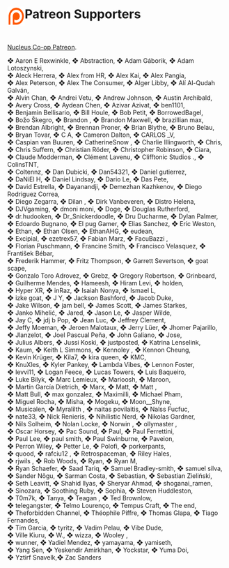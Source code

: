 
<div align="center">
    <img align="left" width="40" height="44" src="https://github.com/SplitScreen-Me/splitscreenme-patreon/blob/main/patreon-icon.png">
     <h1 align="left">Patreon Supporters</h1>  
  </br>
</div>

[Nucleus Co-op Patreon](https://www.patreon.com/c/nucleus_coop). 

<div>❖ Aaron E Rexwinkle, ❖ Abstraction, ❖ Adam Gáborik, ❖ Adam Lotoszynski,</div>
<div>❖ Aleck Herrera, ❖ Alex from HR, ❖ Alex Kai, ❖ Alex Pangia,</div>
<div>❖ Alex Peterson, ❖ Alex The Consumer, ❖ Alger Libby, ❖ Alí Al-Qudah Galván,</div>
<div>❖ Alvin Chan, ❖ Andrei Vetu, ❖ Andrew Johnson, ❖ Austin Archibald,</div>
<div>❖ Avery Cross, ❖ Aydean Chen, ❖ Azivar Azivat, ❖ ben1101,</div>
<div>❖ Benjamin Bellisario, ❖ Bill Houle, ❖ Bob Petit, ❖ BorrowedBagel,</div>
<div>❖ Božo Škegro, ❖ Brandon , ❖ Brandon Maxwell, ❖ brazillian max,</div>
<div>❖ Brendan Albright, ❖ Brennan Proner, ❖ Brian Blythe, ❖ Bruno Belau,</div>
<div>❖ Bryan Tovar, ❖ C A, ❖ Cameron Dalton, ❖ CARLOS _V,</div>
<div>❖ Caspian van Buuren, ❖ CatherineSnow , ❖ Charlie Illingworth, ❖ Chris,</div>
<div>❖ Chris Suffern, ❖ Christian Röder, ❖ Christopher Robinson, ❖ Ciara,</div>
<div>❖ Claude Modderman, ❖ Clément Lavenu, ❖ Clifftonic Studios ., ❖ ColinsTNT,</div>
<div>❖ Coltennz, ❖ Dan Dubicki, ❖ Dan54321, ❖ Daniel gutierrez,</div>
<div>❖ DaNiEl H, ❖ Daniel Lindsay, ❖ Dario Le, ❖ Das Pete,</div>
<div>❖ David Estrella, ❖ Dayanandji, ❖ Demezhan Kazhkenov, ❖ Diego Rodriguez Correa,</div>
<div>❖ Diego Zegarra, ❖ Dilan , ❖ Dirk Vanbeveren, ❖ Distro Helena,</div>
<div>❖ DJVgaming, ❖ dmoni moni, ❖ Doge, ❖ Douglas Rutherford,</div>
<div>❖ dr.hudooken, ❖ Dr_Snickerdoodle, ❖ Dru Ducharme, ❖ Dylan Palmer,</div>
<div>❖ Edoardo Bugnano, ❖ El pug Gamer, ❖ Elias Sanchez, ❖ Eric Weston,</div>
<div>❖ Ethan, ❖ Ethan Olsen, ❖ EthanAHG, ❖ eudean,</div>
<div>❖ Excipial, ❖ ezetrex57, ❖ Fabian Marz, ❖ FacuBazzi ,</div>
<div>❖ Florian Puschmann, ❖ Francine Smith, ❖ Francisco Velasquez, ❖ František Bébar,</div>
<div>❖ Frederik Hammer, ❖ Fritz Thompson, ❖ Garrett Severtson, ❖ goat scape,</div>
<div>❖ Gonzalo Toro Adrovez, ❖ Grebz, ❖ Gregory Robertson, ❖ Grinbeard,</div>
<div>❖ Guilherme Mendes, ❖ Hameesh, ❖ Hiram Levi, ❖ holden,</div>
<div>❖ Hyper XR, ❖ inRaz, ❖ Isaiah Nonya, ❖ Ismael L,</div>
<div>❖ izke goat, ❖ J Y, ❖ Jackson Bashford, ❖ Jacob Duke,</div>
<div>❖ Jake Wilson, ❖ jam bell, ❖ James Scott, ❖ James Starkes,</div>
<div>❖ Janko Mihelić, ❖ Jared, ❖ Jason Le, ❖ Jasper Wilde,</div>
<div>❖ Jay C, ❖ jdj b Pop, ❖ Jean Luc, ❖ Jeffrey Clement,</div>
<div>❖ Jeffy Moeman, ❖ Jeroen Malotaux, ❖ Jerry Lüer, ❖ Jhomer Pajarillo,</div>
<div>❖ Jlanzelot, ❖ Joel Pascual Peña, ❖ John Galiano, ❖ Jose,</div>
<div>❖ Julius Albers, ❖ Jussi Koski, ❖ justposted, ❖ Katrina Lenselink,</div>
<div>❖ Kaum, ❖ Keith L Simmons, ❖ Kennoley , ❖ Kennon Cheung,</div>
<div>❖ Kevin Krüger, ❖ Kila7, ❖ kira queen, ❖ KMC,</div>
<div>❖ KnuXles, ❖ Kyler Pankey, ❖ Lambda Vibes, ❖ Lennon Foster,</div>
<div>❖ levvi11, ❖ Logan Feece, ❖ Lucas Towers, ❖ Luis Baqueiro,</div>
<div>❖ Luke Bilyk, ❖ Marc Lemieux, ❖ Marioosh, ❖ Maroon,</div>
<div>❖ Martín García Dietrich, ❖ Marx, ❖ Matt, ❖ Matt ,</div>
<div>❖ Matt Bull, ❖ max gonzalez, ❖ Maximilli, ❖ Michael Pham,</div>
<div>❖ Miguel Rocha, ❖ Misha, ❖ Mogeku, ❖ Moon__Shyne,</div>
<div>❖ Musicalen, ❖ Myralilth , ❖ naitas povilaitis, ❖ Nalss Fucfuc,</div>
<div>❖ nate33, ❖ Nick Renieris, ❖ Nihilistic Nerd, ❖ Nikolas Gardner,</div>
<div>❖ Nils Solheim, ❖ Nolan Locke, ❖ Norwin , ❖ ollymaster ,</div>
<div>❖ Oscar Horsey, ❖ Pac Sound, ❖ Paul, ❖ Paul Ferrettini,</div>
<div>❖ Paul Lee, ❖ paul smith, ❖ Paul Swinburne, ❖ Paveion,</div>
<div>❖ Perron Wiley, ❖ Petter Le, ❖ Polofi, ❖ porkerpants,</div>
<div>❖ quood, ❖ rafciu12 , ❖ Retrospaceman, ❖ Riley Hales,</div>
<div>❖ rjwils , ❖ Rob Woods, ❖ Ryan, ❖ Ryan M,</div>
<div>❖ Ryan Schaefer, ❖ Saad Tariq, ❖ Samuel Bradley-smith, ❖ samuel silva,</div>
<div>❖ Sander Nõgu, ❖ Sarman Costa, ❖ Sebastian, ❖ Sebastian Zieliński,</div>
<div>❖ Seth Leavitt, ❖ Shahid Ilyas, ❖ Sheryar Ahmad, ❖ shoganai_ramen,</div>
<div>❖ Sinozara, ❖ Soothing Ruby, ❖ Sophia, ❖ Steven Huddleston,</div>
<div>❖ T0m7k, ❖ Tanya, ❖ Teagan , ❖ Ted Brownlow,</div>
<div>❖ telegangster, ❖ Telmo Lourenço, ❖ Tempus Craft, ❖ The end,</div>
<div>❖ Theforbidden Channel, ❖ Théophile Piffre, ❖ Thomas Glapa, ❖ Tiago Fernandes,</div>
<div>❖ Tim Garcia, ❖ tyritz, ❖ Vadim Pelau, ❖ Vibe Dude,</div>
<div>❖ Ville Kiuru, ❖ W., ❖ wizza, ❖ Wooley ,</div>
<div>❖ wunner, ❖ Yadiel Mendez, ❖ yamayama, ❖ yamiseth,</div>
<div>❖ Yang Sen, ❖ Yeskendir Amirkhan, ❖ Yockstar, ❖ Yuma Doi,</div>
<div>❖ Yztirf Snavelk,❖ Zac Sanders</div>
